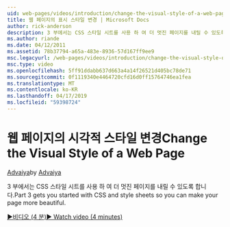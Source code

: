 ```yaml
---
uid: web-pages/videos/introduction/change-the-visual-style-of-a-web-page
title: 웹 페이지의 표시 스타일 변경 | Microsoft Docs
author: rick-anderson
description: 3 부에서는 CSS 스타일 시트를 사용 하 여 더 멋진 페이지를 내릴 수 있도록 합니다.
ms.author: riande
ms.date: 04/12/2011
ms.assetid: 78b37794-a65a-483e-8936-57d167ff9ee9
msc.legacyurl: /web-pages/videos/introduction/change-the-visual-style-of-a-web-page
msc.type: video
ms.openlocfilehash: 5ff91ddabb637d663a4a14f26521d405bc78de71
ms.sourcegitcommit: 0f1119340e4464720cfd16d0ff15764746ea1fea
ms.translationtype: MT
ms.contentlocale: ko-KR
ms.lasthandoff: 04/17/2019
ms.locfileid: "59398724"
---
```

# <a name="change-the-visual-style-of-a-web-page"></a><span data-ttu-id="436b2-103">웹 페이지의 시각적 스타일 변경</span><span class="sxs-lookup"><span data-stu-id="436b2-103">Change the Visual Style of a Web Page</span></span>

<span data-ttu-id="436b2-104">[Advaiya](https://twitter.com/Advaiyasolns)</span><span class="sxs-lookup"><span data-stu-id="436b2-104">by [Advaiya](https://twitter.com/Advaiyasolns)</span></span>

<span data-ttu-id="436b2-105">3 부에서는 CSS 스타일 시트를 사용 하 여 더 멋진 페이지를 내릴 수 있도록 합니다.</span><span class="sxs-lookup"><span data-stu-id="436b2-105">Part 3 gets you started with CSS and style sheets so you can make your page more beautiful.</span></span>

[<span data-ttu-id="436b2-106">&#9654;비디오 (4 분)</span><span class="sxs-lookup"><span data-stu-id="436b2-106">&#9654; Watch video (4 minutes)</span></span>](https://channel9.msdn.com/Blogs/ASP-NET-Site-Videos/change-the-visual-style-of-a-web-page)
